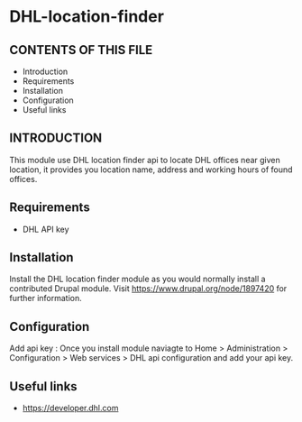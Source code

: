 # DHL-location-finder

CONTENTS OF THIS FILE
---------------------

 * Introduction
 * Requirements
 * Installation
 * Configuration
 * Useful links

INTRODUCTION
------------

This module use DHL location finder api to locate DHL offices near given
location, it provides you location name, address and working hours of found
offices.

Requirements
------------

- DHL API key

Installation
------------

Install the DHL location finder module as you would normally
install a contributed Drupal module. Visit
https://www.drupal.org/node/1897420 for further information.

Configuration
-------------

Add api key : Once you install module naviagte to 
Home > Administration > Configuration > Web services > DHL api configuration
and add your api key.

Useful links
------------
 * https://developer.dhl.com
